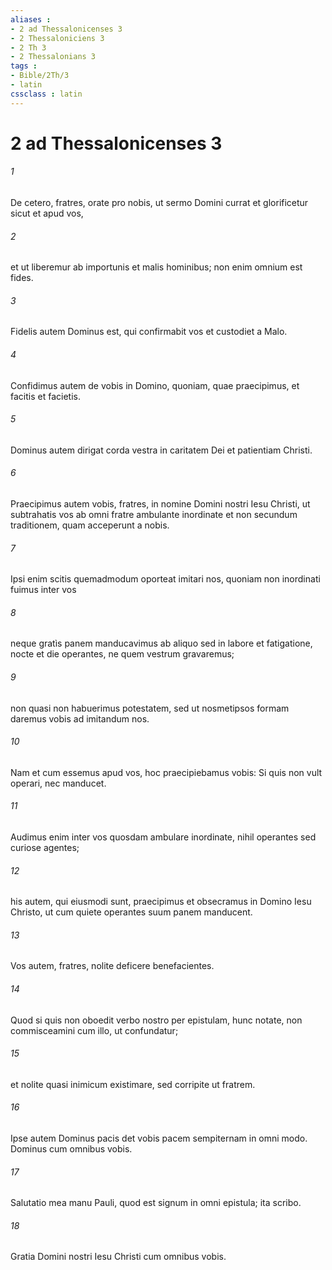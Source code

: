 ```yaml
---
aliases : 
- 2 ad Thessalonicenses 3
- 2 Thessaloniciens 3
- 2 Th 3
- 2 Thessalonians 3
tags : 
- Bible/2Th/3
- latin
cssclass : latin
---
```


# 2 ad Thessalonicenses 3

###### 1
De cetero, fratres, orate pro nobis, ut sermo Domini currat et glorificetur sicut et apud vos, 
###### 2
et ut liberemur ab importunis et malis hominibus; non enim omnium est fides. 
###### 3
Fidelis autem Dominus est, qui confirmabit vos et custodiet a Malo. 
###### 4
Confidimus autem de vobis in Domino, quoniam, quae praecipimus, et facitis et facietis. 
###### 5
Dominus autem dirigat corda vestra in caritatem Dei et patientiam Christi.
###### 6
Praecipimus autem vobis, fratres, in nomine Domini nostri Iesu Christi, ut subtrahatis vos ab omni fratre ambulante inordinate et non secundum traditionem, quam acceperunt a nobis. 
###### 7
Ipsi enim scitis quemadmodum oporteat imitari nos, quoniam non inordinati fuimus inter vos 
###### 8
neque gratìs panem manducavimus ab aliquo sed in labore et fatigatione, nocte et die operantes, ne quem vestrum gravaremus; 
###### 9
non quasi non habuerimus potestatem, sed ut nosmetipsos formam daremus vobis ad imitandum nos. 
###### 10
Nam et cum essemus apud vos, hoc praecipiebamus vobis: Si quis non vult operari, nec manducet. 
###### 11
Audimus enim inter vos quosdam ambulare inordinate, nihil operantes sed curiose agentes; 
###### 12
his autem, qui eiusmodi sunt, praecipimus et obsecramus in Domino Iesu Christo, ut cum quiete operantes suum panem manducent. 
###### 13
Vos autem, fratres, nolite deficere benefacientes. 
###### 14
Quod si quis non oboedit verbo nostro per epistulam, hunc notate, non commisceamini cum illo, ut confundatur; 
###### 15
et nolite quasi inimicum existimare, sed corripite ut fratrem.
###### 16
Ipse autem Dominus pacis det vobis pacem sempiternam in omni modo. Dominus cum omnibus vobis.
###### 17
Salutatio mea manu Pauli, quod est signum in omni epistula; ita scribo.
###### 18
Gratia Domini nostri Iesu Christi cum omnibus vobis.
